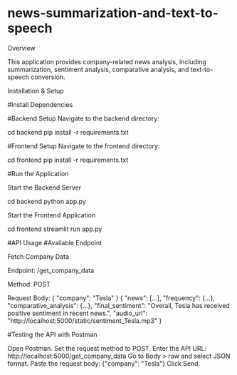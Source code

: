 # news-summarization-and-text-to-speech
Overview

This application provides company-related news analysis, including summarization, sentiment analysis, comparative analysis, and text-to-speech conversion.

Installation & Setup

#Install Dependencies

#Backend Setup
Navigate to the backend directory:

cd backend
pip install -r requirements.txt

#Frontend Setup
Navigate to the frontend directory:

cd frontend
pip install -r requirements.txt

#Run the Application

Start the Backend Server

cd backend
python app.py

Start the Frontend Application

cd frontend
streamlit run app.py

#API Usage
#Available Endpoint

Fetch Company Data

Endpoint: /get_company_data

Method: POST

Request Body:
              {
                "company": "Tesla"
              }
{
  "news": [...],
  "frequency": {...},
  "comparative_analysis": {...},
  "final_sentiment": "Overall, Tesla has received positive sentiment in recent news.",
  "audio_url": "http://localhost:5000/static/sentiment_Tesla.mp3"
}

#Testing the API with Postman

Open Postman.
Set the request method to POST.
Enter the API URL: http://localhost:5000/get_company_data
Go to Body > raw and select JSON format.
Paste the request body: {"company": "Tesla"}
Click Send.
